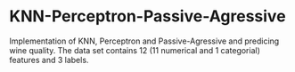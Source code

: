 # KNN-Perceptron-Passive-Agressive
Implementation of KNN, Perceptron and Passive-Agressive and predicing wine quality.
The data set contains 12 (11 numerical and 1 categorial) features and 3 labels.
